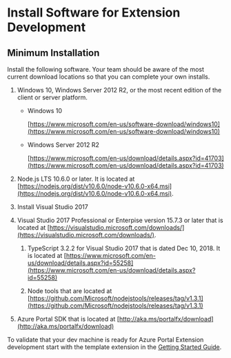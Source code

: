 # Install Software for Extension Development

<!-- document headers are in the individual documents -->
## Minimum Installation

Install the following software. Your team should be aware of the most current download locations so that you can complete your own installs.

1. Windows 10, Windows Server 2012 R2, or the most recent edition of the client or server platform.

    * Windows 10
    
      [https://www.microsoft.com/en-us/software-download/windows10](https://www.microsoft.com/en-us/software-download/windows10)

    * Windows Server 2012 R2

      [https://www.microsoft.com/en-us/download/details.aspx?id=41703](https://www.microsoft.com/en-us/download/details.aspx?id=41703)

1. Node.js LTS 10.6.0 or later. It is located at [https://nodejs.org/dist/v10.6.0/node-v10.6.0-x64.msi](https://nodejs.org/dist/v10.6.0/node-v10.6.0-x64.msi).

1. Install Visual Studio 2017

  1. Visual Studio 2017 Professional or Enterpise version 15.7.3 or later that is located at [https://visualstudio.microsoft.com/downloads/](https://visualstudio.microsoft.com/downloads/).  

      1. TypeScript 3.2.2 for Visual Studio 2017 that is dated Dec 10, 2018. It is located at [https://www.microsoft.com/en-us/download/details.aspx?id=55258](https://www.microsoft.com/en-us/download/details.aspx?id=55258)

      1. Node tools that are located at [https://github.com/Microsoft/nodejstools/releases/tag/v1.3.1](https://github.com/Microsoft/nodejstools/releases/tag/v1.3.1)

1. Azure Portal SDK that is located at [http://aka.ms/portalfx/download](http://aka.ms/portalfx/download)

To validate that your dev machine is ready for Azure Portal Extension development start with the template extension in the [Getting Started Guide](top-extensions-getting-started.md).
